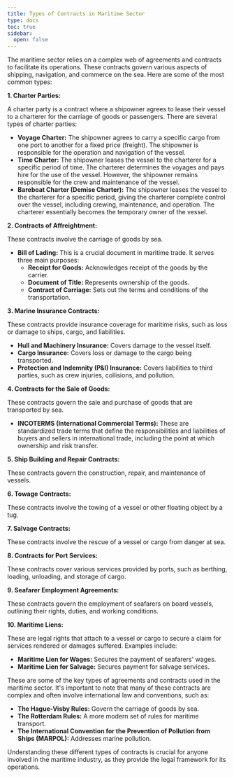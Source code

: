 ```yaml
---
title: Types of Contracts in Maritime Sector
type: docs
toc: true
sidebar:
  open: false
---
```

The maritime sector relies on a complex web of agreements and contracts to facilitate its operations. These contracts govern various aspects of shipping, navigation, and commerce on the sea. Here are some of the most common types:

**1. Charter Parties:**

A charter party is a contract where a shipowner agrees to lease their vessel to a charterer for the carriage of goods or passengers. There are several types of charter parties:

*   **Voyage Charter:** The shipowner agrees to carry a specific cargo from one port to another for a fixed price (freight). The shipowner is responsible for the operation and navigation of the vessel.
*   **Time Charter:** The shipowner leases the vessel to the charterer for a specific period of time. The charterer determines the voyages and pays hire for the use of the vessel. However, the shipowner remains responsible for the crew and maintenance of the vessel.
*   **Bareboat Charter (Demise Charter):** The shipowner leases the vessel to the charterer for a specific period, giving the charterer complete control over the vessel, including crewing, maintenance, and operation. The charterer essentially becomes the temporary owner of the vessel.

**2. Contracts of Affreightment:**

These contracts involve the carriage of goods by sea.

*   **Bill of Lading:** This is a crucial document in maritime trade. It serves three main purposes:
    *   **Receipt for Goods:** Acknowledges receipt of the goods by the carrier.
    *   **Document of Title:** Represents ownership of the goods.
    *   **Contract of Carriage:** Sets out the terms and conditions of the transportation.

**3. Marine Insurance Contracts:**

These contracts provide insurance coverage for maritime risks, such as loss or damage to ships, cargo, and liabilities.

*   **Hull and Machinery Insurance:** Covers damage to the vessel itself.
*   **Cargo Insurance:** Covers loss or damage to the cargo being transported.
*   **Protection and Indemnity (P&I) Insurance:** Covers liabilities to third parties, such as crew injuries, collisions, and pollution.

**4. Contracts for the Sale of Goods:**

These contracts govern the sale and purchase of goods that are transported by sea.

*   **INCOTERMS (International Commercial Terms):** These are standardized trade terms that define the responsibilities and liabilities of buyers and sellers in international trade, including the point at which ownership and risk transfer.

**5. Ship Building and Repair Contracts:**

These contracts govern the construction, repair, and maintenance of vessels.

**6. Towage Contracts:**

These contracts involve the towing of a vessel or other floating object by a tug.

**7. Salvage Contracts:**

These contracts involve the rescue of a vessel or cargo from danger at sea.

**8. Contracts for Port Services:**

These contracts cover various services provided by ports, such as berthing, loading, unloading, and storage of cargo.

**9. Seafarer Employment Agreements:**

These contracts govern the employment of seafarers on board vessels, outlining their rights, duties, and working conditions.

**10. Maritime Liens:**

These are legal rights that attach to a vessel or cargo to secure a claim for services rendered or damages suffered. Examples include:

*   **Maritime Lien for Wages:** Secures the payment of seafarers' wages.
*   **Maritime Lien for Salvage:** Secures payment for salvage services.

These are some of the key types of agreements and contracts used in the maritime sector. It's important to note that many of these contracts are complex and often involve international law and conventions, such as:

*   **The Hague-Visby Rules:** Govern the carriage of goods by sea.
*   **The Rotterdam Rules:** A more modern set of rules for maritime transport.
*   **The International Convention for the Prevention of Pollution from Ships (MARPOL):** Addresses marine pollution.

Understanding these different types of contracts is crucial for anyone involved in the maritime industry, as they provide the legal framework for its operations.

